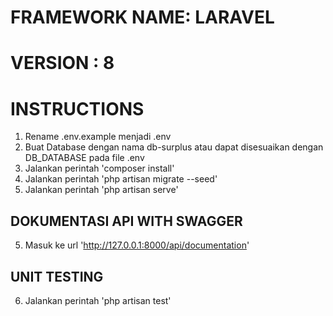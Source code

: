 # FRAMEWORK NAME: LARAVEL
# VERSION : 8

# INSTRUCTIONS
1. Rename .env.example menjadi .env
2. Buat Database dengan nama db-surplus atau dapat disesuaikan dengan DB_DATABASE pada file .env
3. Jalankan perintah 'composer install'
4. Jalankan perintah 'php artisan migrate --seed'
5. Jalankan perintah 'php artisan serve'

## DOKUMENTASI API WITH SWAGGER
5. Masuk ke url 'http://127.0.0.1:8000/api/documentation'

## UNIT TESTING
6. Jalankan perintah 'php artisan test' 

